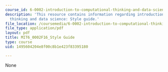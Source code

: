 ```yaml
---
course_id: 6-0002-introduction-to-computational-thinking-and-data-science-fall-2016
description: 'This resource contains information regarding introduction to computational
  thinking and data science: Style guide.'
file_location: /coursemedia/6-0002-introduction-to-computational-thinking-and-data-science-fall-2016/1495604204e8f00c8b1e423f83395180_MIT6_0002F16_StyleGuide.pdf
file_type: application/pdf
layout: pdf
title: MIT6_0002F16_Style Guide
type: course
uid: 1495604204e8f00c8b1e423f83395180

---
```

None